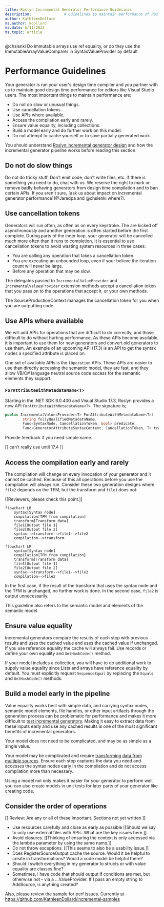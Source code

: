 ```yaml
---
title: Roslyn Incremental Generator Performance Guidelines
description:               # Guidelines to maintain performance of Roslyn incremental source generators.
author: KathleenDollard
ms.author: kdollard
ms.date: 6/11/2022 
ms.topic: article
---
```


@chsienki Do immutable arrays use ref equality, or do they use the ImmutableArrayValueComparer in SyntaxValueProvider by default

# Performance Guidelines

Your generator is run your user's design time compiler and you partner with us to maintain good design time performance for editors like Visual Studio users. The most important things to maintain performance are:

* Do not do slow or unusual things.
* Use cancellation tokens.
* Use APIs where available.
* Access the compilation early and rarely.
* Ensure value equality, including collections.
* Build a model early and do further work on this model.
* Do not attempt to cache yourself or to save partially generated work.


You should understand [Roslyn incremental generator design](generator-design.md) and how the incremental generator pipeline works before reading this section.

## Do not do slow things

Do not do tricky stuff. Don't emit code, don't write files, etc. If there is something you need to do, chat with us. We reserve the right to mark or remove badly behaving generators from design time compilation and to ban certain APIs. If you aren't sure, [ask us about impact on incremental generator performance](@Jaredpa and @chsienki where?).

## Use cancellation tokens

Generators will run often, as often as on every keystroke. The are kicked off asynchronously and another generation is often started before the first complete. During parts of the inner loop, your generator will be cancelled much more often than it runs to completion. It is essential to use cancellation tokens to avoid wasting system resources in three cases:

* You are calling any operation that takes a cancellation token.
* You are executing an unbounded loop, even if your believe the iteration count will never be large.
* Before any operation that may be slow.

The delegates passed to `IncrementalValueProvider` and `IncrementalValuesProvider` extension methods accept a cancellation token that you pass on to the operations that accept it, or your own methods.

The SourceProductionContext manages the cancellation token for you when you are outputting code.

## Use APIs where available

We will add APIs for operations that are difficult to do correctly, and those difficult to do without hurting performance. As these APIs become available, it is important to use them for new generators and convert old generators to use them. An example of an upcoming API (17.3) is an API to get the syntax nodes a specified attribute is placed on.

One set of available APIs is the `IOperation` APIs. These APIs are easier to use than directly accessing the semantic model, they are fast, and they allow VB/C# language neutral source code access for the semantic elements they support.

### `ForAttributeWithMetadataName<T>`

Starting in the .NET SDK 6.0.400 and Visual Studio 17.3, Roslyn provides a new API `ForAttributeWithMetadataName<T>`. The signature is;

```csharp
public IncrementalValuesProvider<T> ForAttributeWithMetadataName<T>(
        string fullyQualifiedMetadataName,
        Func<SyntaxNode, CancellationToken, bool> predicate,
        Func<GeneratorAttributeSyntaxContext, CancellationToken, T> transform)
```

Provide feedback if you need simple name.

[[ can't really use until 17.4 ]]

## Access the compilation early and rarely

The compilation will change on every invocation of your generator and it cannot be cached. Because of this all operations before you use the compilation will always run. Consider these two generation designs where `file2` depends on the TFM, but the transform and `file1` does not:

[[Reviewers, please check this point.]]
```mermaid
flowchart LR
    syntax[Syntax node]
    compilation[TFM from compilation]
    transform[Transform data]
    file1[Output file 1]
    file2[Output file 2]
    syntax-->transform-->file1-->file2
    compilation-->transform
```

```mermaid
flowchart LR
    syntax[Syntax node]
    compilation[TFM from compilation]
    transform[Transform data]
    file1[Output file 1]
    file2[Output file 2]
    syntax-->transform-->file1-->file2
    compilation-->file2
```

In the first case, if the result of the transform that uses the syntax node and the TFM is unchanged, no further work is done. In the second case, `file2` is output unnecessarily.

This guideline also refers to the semantic model and elements of the semantic model.

## Ensure value equality

Incremental generators compare the results of each step with previous results and uses the cached value and uses the cached value if unchanged. If you use reference equality the cache will always fail. Use records or define your own equality and `GetHashCode()` method.

If your model includes a collection, you will have to do additional work to supply value equality since Lists and arrays have reference equality by default. You must explicitly request `SequenceEqual` by replacing the `Equals` and `GetHashCode()` methods.

## Build a model early in the pipeline

Value equality works best with simple data, and carrying syntax nodes, semantic model elements, file handles, or other input artifacts through the generation process can be problematic for performance and makes it more difficult to [test incremental generators](testing-generators.md). Making it easy to extract data from these inputs early and use any cached results is one of the most significant benefits of incremental generators.

Your model does not need to be complicated, and may be as simple as a single value. 

Your model may be complicated and require [transforming data from multiple sources](complex-transformations.md). Ensure each step captures the data you need and accesses the syntax nodes early in the compilation and do not access compilation more than necessary.

Using a model not only makes it easier for your generator to perform well, you can also create models in unit tests for later parts of your generator like creating code.

## Consider the order of operations

[[ Review: Are any or all of these important. Sections not yet written.]]
* Use resources carefully and close as early as possible [[Should we say to only use external files with APIs. What are the key issues here.]].
* Avoid closures. [[Thinking of ensuring the context is only accessed via the lambda parameter by using the same name.]]
* Do not throw exceptions. [[This seems to also be a usability issue.]]
* Does RegisterSourceOutput cache the source. Would it be helpful to create in transformations? Would a code model be helpful there?
* Should I switch everything in my generator to structs or with value equality are classes fine?
* Sometimes, I have code that should output if conditions are met, but otherwise not - via a ...ValueProvider. If I pass an empty string to AddSource, is anything created?

Also, please review the sample for perf issues. Currently at https://github.com/KathleenDollard/incremental-samples